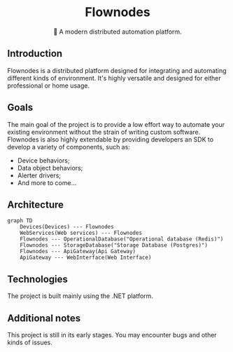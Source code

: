<h1 align="center">Flownodes</h1>

<p align="center">🦾 A modern distributed automation platform.</p>

## Introduction

Flownodes is a distributed platform designed for integrating and automating different kinds of environment. It's highly versatile and designed for either professional or home usage.

## Goals

The main goal of the project is to provide a low effort way to automate your existing environment without the strain of writing custom software.
Flownodes is also highly extendable by providing developers an SDK to develop a variety of components, such as:

- Device behaviors;
- Data object behaviors;
- Alerter drivers;
- And more to come...

## Architecture

```mermaid
graph TD
    Devices(Devices) --- Flownodes
    WebServices(Web services) --- Flownodes
    Flownodes --- OperationalDatabase("Operational database (Redis)")
    Flownodes --- StorageDatabase("Storage Database (Postgres)")
    Flownodes --- ApiGateway(Api Gateway)
    ApiGateway --- WebInterface(Web Interface)
```

## Technologies

The project is built mainly using the .NET platform.

## Additional notes

This project is still in its early stages. You may encounter bugs and other kinds of issues.
